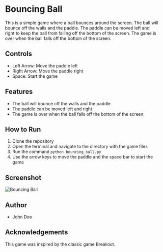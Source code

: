 # Bouncing Ball

This is a simple game where a ball bounces around the screen. The ball will bounce off the walls and the paddle. The paddle can be moved left and right to keep the ball from falling off the bottom of the screen. The game is over when the ball falls off the bottom of the screen.

## Controls

- Left Arrow: Move the paddle left
- Right Arrow: Move the paddle right
- Space: Start the game

## Features

- The ball will bounce off the walls and the paddle
- The paddle can be moved left and right
- The game is over when the ball falls off the bottom of the screen

## How to Run

1. Clone the repository
2. Open the terminal and navigate to the directory with the game files
3. Run the command `python bouncing_ball.py`
4. Use the arrow keys to move the paddle and the space bar to start the game

## Screenshot

![Bouncing Ball](screenshot.png)

## Author

- John Doe

## Acknowledgements

This game was inspired by the classic game Breakout.
